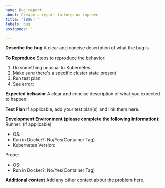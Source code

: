 ```yaml
---
name: Bug report
about: Create a report to help us improve
title: "[BUG] "
labels: bug
assignees: ''

---
```


**Describe the bug**
A clear and concise description of what the bug is.

**To Reproduce**
Steps to reproduce the behavior:
1. Do something unusual to Kubernetes
2. Make sure there's a specific cluster state present
3. Run test plan: <link to test plan>
4. See error: <paste output of error here using GitHub markdown code block styling>

**Expected behavior**
A clear and concise description of what you expected to happen.

**Test Plan**
If applicable, add your test plan(s) and link them here.

**Development Environment (please complete the following information):**
Runner: (if applicable)
 - OS: 
 - Run in Docker?: No/Yes(Container Tag)
- Kubernetes Version: 

Probe:
- OS: 
- Run in Docker?: No/Yes(Container Tag)

**Additional context**
Add any other context about the problem here.
